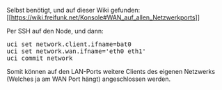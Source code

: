 Selbst benötigt, und auf dieser Wiki gefunden: [[https://wiki.freifunk.net/Konsole#WAN_auf_allen_Netzwerkports]]

Per SSH auf den Node, und dann:

<pre>
uci set network.client.ifname=bat0
uci set network.wan.ifname='eth0 eth1'
uci commit network
</pre>

Somit können auf den LAN-Ports weitere Clients des eigenen Netzwerks (Welches ja am WAN Port hängt) angeschlossen werden.